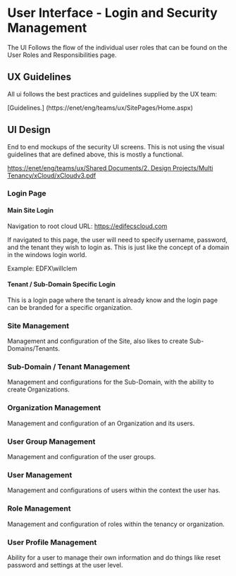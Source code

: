 # User Interface - Login and Security Management
The UI Follows the flow of the individual user roles that can be found on the User Roles and Responsibilities page.

## UX Guidelines

All ui follows the best practices and guidelines supplied by the UX team:

[Guidelines.] (https://enet/eng/teams/ux/SitePages/Home.aspx)

## UI Design
End to end mockups of the security UI screens. This is not using the visual guidelines that are defined above, this is mostly a functional.

[https://enet/eng/teams/ux/Shared Documents/2. Design Projects/Multi Tenancy/xCloud/xCloudv3.pdf](https://enet/eng/teams/ux/Shared%20Documents/2.%20Design%20Projects/Multi%20Tenancy/xCloud/xCloudv3.pdf)

### Login Page

#### Main Site Login

Navigation to root cloud URL: https://edifecscloud.com

If navigated to this page, the user will need to specify username, password, and the tenant they wish to login as. This is just like the concept of a domain in the windows login world.

Example: EDFX\willclem

#### Tenant / Sub-Domain Specific Login

This is a login page where the tenant is already know and the login page can be branded for a specific organization.

### Site Management

Management and configuration of the Site, also likes to create Sub-Domains/Tenants.

### Sub-Domain / Tenant Management

Management and configurations for the Sub-Domain, with the ability to create Organizations.

### Organization Management

Management and configuration of an Organization and its users.

### User Group Management

Management and configuration of the user groups.

### User Management

Management and configurations of users within the context the user has.

### Role Management

Management and configuration of roles within the tenancy or organization.

### User Profile Management

Ability for a user to manage their own information and do things like reset password and settings at the user level.